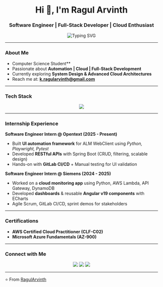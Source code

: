 <!-- Profile README for Ragul Arvinth -->

<h1 align="center">Hi 👋, I'm Ragul Arvinth</h1>
<h3 align="center"> Software Engineer | Full-Stack Developer | Cloud Enthusiast</h3>

<p align="center">
  <img src="https://readme-typing-svg.herokuapp.com?font=Fira+Code&size=22&pause=1000&color=36BCF7&width=600&lines=Turning+Ideas+into+Code...;Building+Scalable+Apps...;Automating+Workflows...;Cloud+%7C+DevOps+%7C+Full+Stack+Development" alt="Typing SVG" />
</p>

---

###  About Me  
-  Computer Science Student**  
-  Passionate about **Automation | Cloud | Full-Stack Development**  
-  Currently exploring **System Design & Advanced Cloud Architectures**  
-  Reach me at: **[k.ragularvinth@gmail.com](mailto:k.ragularvinth@gmail.com)**  

---

###  Tech Stack  

<p align="center">
  <img src="https://skillicons.dev/icons?i=python,java,angular,spring,fastapi,aws,azure,gcp,linux,docker,mysql,git,postman," />
</p>

---

###  Internship Experience  

 **Software Engineer Intern @ Opentext (2025 - Present)**  
- Built **UI automation framework** for ALM WebClient using *Python, Playwright, Pytest*  
- Developed **RESTful APIs** with Spring Boot (CRUD, filtering, scalable design)  
- Hands-on with **GitLab CI/CD** + Manual testing for UI validation  

 **Software Engineer Intern @ Siemens (2024 - 2025)**  
- Worked on a **cloud monitoring app** using Python, AWS Lambda, API Gateway, DynamoDB  
- Developed **dashboards** & reusable **Angular v19 components** with ECharts  
- Agile Scrum, GitLab CI/CD, sprint demos for stakeholders  

---

###  Certifications  

-  **AWS Certified Cloud Practitioner (CLF-C02)**  
-  **Microsoft Azure Fundamentals (AZ-900)**  

---

###  Connect with Me  

<p align="center">
  <a href="https://linkedin.com/in/ragul-arvinth-59269323a"><img src="https://img.shields.io/badge/LinkedIn-%230077B5.svg?logo=linkedin&logoColor=white" /></a>
  <a href="https://github.com/RagulArvinth"><img src="https://img.shields.io/badge/GitHub-100000?logo=github&logoColor=white" /></a>
  <a href="mailto:k.ragularvinth@gmail.com"><img src="https://img.shields.io/badge/Email-D14836?logo=gmail&logoColor=white" /></a>
</p>

---

⭐️ From [RagulArvinth](https://github.com/RagulArvinth)  
